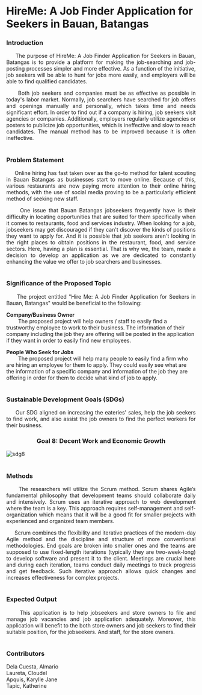 # HireMe: A Job Finder Application for Seekers in Bauan, Batangas

<h3> Introduction </h3>
<p align=justify>&nbsp;&nbsp;&nbsp;&nbsp; The purpose of HireMe: A Job Finder Application for Seekers in Bauan, Batangas is to provide a platform for making the job-searching and job-posting processes simpler and more effective. As a function of the initiative, job seekers will be able to hunt for jobs more easily, and employers will be able to find qualified candidates.

<p align=justify>&nbsp;&nbsp;&nbsp;&nbsp; Both job seekers and companies must be as effective as possible in today's labor market. Normally, job searchers have searched for job offers and openings manually and personally, which takes time and needs significant effort. In order to find out if a company is hiring, job seekers visit agencies or companies. Additionally, employers regularly utilize agencies or posters to publicize job opportunities, which is ineffective and slow to reach candidates. The manual method has to be improved because it is often ineffective.

<h1 align="center">

<h3> Problem Statement </h3>
<p align=justify>&nbsp;&nbsp;&nbsp;&nbsp; Online hiring has fast taken over as the go-to method for talent scouting in Bauan Batangas as businesses start to move online. Because of this, various restaurants are now paying more attention to their online hiring methods, with the use of social media proving to be a particularly efficient method of seeking new staff.

<p align=justify>&nbsp;&nbsp;&nbsp;&nbsp; One issue that Bauan Batangas jobseekers frequently have is their difficulty in locating opportunities that are suited for them specifically when it comes to restaurants, food and services industry. When looking for a job, jobseekers may get discouraged if they can't discover the kinds of positions they want to apply for. And it is possible that job seekers aren't looking in the right places to obtain positions in the restaurant, food, and service sectors. Here, having a plan is essential. That is why we, the team, made a decision to develop an application as we are dedicated to constantly enhancing the value we offer to job searchers and businesses. 

<h1 align="center"> 
  
<h3> Significance of the Proposed Topic </h3>

<p align=justify>&nbsp;&nbsp;&nbsp;&nbsp; The project entitled "Hire Me: A Job Finder Application for Seekers in Bauan, Batangas" would be beneficial to the following: <br>

<b> Company/Business Owner </b><br>
&nbsp; &nbsp; &nbsp; &nbsp;  The proposed project will help owners / staff to easily find a trustworthy employee to work to their business. The information of their company including the job they are offering will be posted in the application if they want in order to easily find new employees. <br> 

<b>People Who Seek for Jobs</b><br>
&nbsp; &nbsp; &nbsp; &nbsp;  The proposed project will help many people to easily find a firm who are hiring an employee for them to apply. They could easily see what are the information of a specific company and information of the job they are offering in order for them to decide what kind of job to apply. <br>

<h1 align="center"> 

<h3> Sustainable Development Goals (SDGs) </h3>
<p align=justify>&nbsp;&nbsp;&nbsp;&nbsp; Our SDG aligned on increasing the eateries' sales, help the job seekers to find work, and also assist the job owners to find the perfect workers for their business. 

 <h3 align=center><b> Goal 8: Decent Work and Economic Growth </b></h3>
 
 ![sdg8](https://user-images.githubusercontent.com/102911931/179253392-33b6bab7-8704-4a3f-abda-dd016170f5f7.png)

 <h1 align="center"> 
  
<h3> Methods </h3>
<p align=justify>&nbsp;&nbsp;&nbsp;&nbsp; The researchers will utilize the Scrum method. Scrum shares Agile’s fundamental philosophy that development teams should collaborate daily and intensively. Scrum uses an iterative approach to web development where the team is a key. This approach requires self-management and self-organization which means that it will be a good fit for smaller projects with experienced and organized team members.
<p align=justify>&nbsp;&nbsp;&nbsp;&nbsp; Scrum combines the flexibility and iterative practices of the modern-day Agile method and the discipline and structure of more conventional methodologies. End goals are broken into smaller ones and the teams are supposed to use fixed-length iterations (typically they are two-week-long) to develop software and present it to the client. Meetings are crucial here and during each iteration, teams conduct daily meetings to track progress and get feedback. Such iterative approach allows quick changes and increases effectiveness for complex projects.

<h1 align="center"> 
  
<h3> Expected Output </h3>
<p align=justify>&nbsp;&nbsp;&nbsp;&nbsp; This application is to help jobseekers and store owners to file and manage job vacancies and job application adequately. Moreover, this application will benefit to the both store owners and job seekers to find their suitable position, for the jobseekers. And staff, for the store owners. 

<h1 align="center"> 
  
<h3> Contributors </h3>
Dela Cuesta, Almario <br>
Laureta, Cloudel <br>
Apquis, Karylle Jane <br>
Tapic, Katherine <br>
